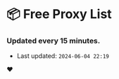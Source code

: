 # :package: Free Proxy List
### Updated every 15 minutes.

- Last updated: `2024-06-04 22:19`

:heart:
